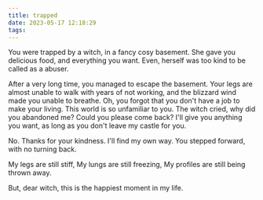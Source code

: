 ```yaml
---
title: trapped
date: 2023-05-17 12:18:29
tags:
---
```


You were trapped by a witch, in a fancy cosy basement.
She gave you delicious food, and everything you want.
Even, herself was too kind to be called as a abuser.

After a very long time, you managed to escape the basement.
Your legs are almost unable to walk with years of not working,
and the blizzard wind made you unable to breathe.
Oh, you forgot that you don't have a job to make your living.
This world is so unfamiliar to you.
The witch cried, why did you abandoned me?
Could you please come back? I'll give you anything you want, as long as you don't leave my castle for you.

No. Thanks for your kindness. I'll find my own way.
You stepped forward, with no turning back.

My legs are still stiff,
My lungs are still freezing,
My profiles are still being thrown away.

But, dear witch,
this is the happiest moment in my life.

